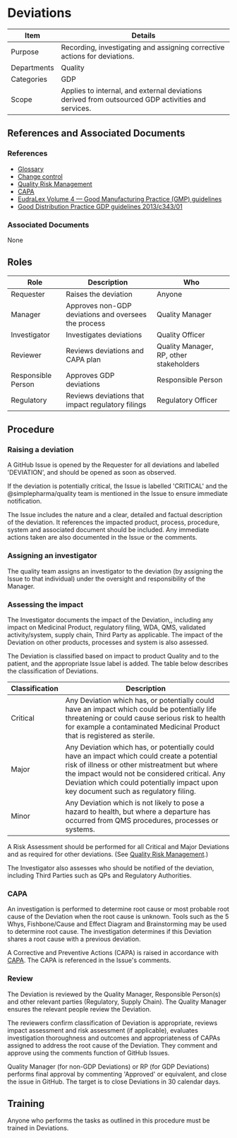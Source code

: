 # Deviations

Item    |   Details
----    |   ----
Purpose | Recording, investigating and assigning corrective actions for deviations.
Departments | Quality
Categories    | GDP
Scope   | Applies to internal, and external deviations derived from outsourced GDP activities and services.

## References and Associated Documents

### References

* [Glossary][QEAIC]
* [Change control][UYNEF]
* [Quality Risk Management][LBHIY]
* [CAPA][YUISV]
* [EudraLex Volume 4 — Good Manufacturing Practice (GMP) guidelines][GMP Guidelines]
* [Good Distribution Practice GDP guidelines 2013/c343/01][GDP Guidelines]

### Associated Documents

None

## Roles

Role     |   Description    |   Who
------   |   --------       |  ----
Requester  | Raises the deviation  | Anyone
Manager |  Approves non-GDP deviations and oversees the process | Quality Manager
Investigator  |  Investigates deviations | Quality Officer
Reviewer | Reviews deviations and CAPA plan | Quality Manager, RP, other stakeholders
Responsible Person | Approves GDP deviations   | Responsible Person
Regulatory | Reviews deviations that impact regulatory filings | Regulatory Officer

## Procedure

### Raising a deviation

A GitHub Issue is opened by the Requester for all deviations and labelled 'DEVIATION', and should be opened as soon as observed.

If the deviation is potentially critical, the Issue is labelled 'CRITICAL' and the @simplepharma/quality team is mentioned in the Issue to ensure immediate notification.

The Issue includes the nature and a clear, detailed and factual description of the deviation. It references the impacted product, process, procedure, system and associated document should be included. Any immediate actions taken are also documented in the Issue or the comments.

### Assigning an investigator

The quality team assigns an investigator to the deviation (by assigning the Issue to that individual) under the oversight and responsibility of the Manager.

### Assessing the impact

The Investigator documents the impact of the Deviation,, including any impact on Medicinal Product, regulatory filing, WDA, QMS, validated activity/system, supply chain, Third Party as applicable. The impact of the Deviation on other products, processes and system is also assessed.

The Deviation is classified based on impact to product Quality and to the patient, and the appropriate Issue label is added. The table below describes the classification of Deviations.

|Classification     |Description                                                                     |
|-------------------|--------------------------------------------------------------------------------|
|Critical           |Any Deviation which has, or potentially could have an impact which could be potentially life threatening or could cause serious risk to health for example a contaminated Medicinal Product that is registered as sterile. |
|Major              |Any Deviation which has, or potentially could have an impact which could create a potential risk of illness or other mistreatment but where the impact would not be considered critical. Any Deviation which could potentially impact upon key document such as regulatory filing. |
|Minor              |Any Deviation which is not likely to pose a hazard to health, but where a departure has occurred from QMS procedures, processes or systems. |

A Risk Assessment should be performed for all Critical and Major Deviations and as required for other deviations. (See [Quality Risk Management][LBHIY].)

The Investigator also assesses who should be notified of the deviation, including Third Parties such as QPs and Regulatory Authorities.

### CAPA

An investigation is performed to determine root cause or most probable root cause of the Deviation when the root cause is unknown. Tools such as the 5 Whys, Fishbone/Cause and Effect Diagram and Brainstorming may be used to determine root cause. The investigation determines if this Deviation shares a root cause with a previous deviation.

A Corrective and Preventive Actions (CAPA) is raised in accordance with [CAPA][YUISV]. The CAPA is referenced in the Issue's comments.

### Review

The Deviation is reviewed by the Quality Manager, Responsible Person(s) and other relevant parties (Regulatory, Supply Chain). The Quality Manager ensures the relevant people review the Deviation.

The reviewers confirm classification of Deviation is appropriate, reviews impact assessment and risk assessment (if applicable), evaluates investigation thoroughness and outcomes and appropriateness of CAPAs assigned to address the root cause of the Deviation. They comment and approve using the comments function of GitHub Issues.

Quality Manager (for non-GDP Deviations) or RP (for GDP Deviations) performs final approval by commenting 'Approved' or equivalent, and close the issue in GitHub. The target is to close Deviations in 30 calendar days.

## Training

Anyone who performs the tasks as outlined in this procedure must be trained in Deviations.

[GMP Guidelines]: https://ec.europa.eu/health/documents/eudralex/vol-4_en]
[GDP Guidelines]: https://eur-lex.europa.eu/LexUriServ/LexUriServ.do?uri=OJ:C:2013:343:0001:0014:EN:PDF
[GVP Guidelines]: https://www.ema.europa.eu/en/documents/regulatory-procedural-guideline/guideline-good-pharmacovigilance-practices-gvp-module-vi-collection-management-submission-reports_en.pdf
[Directive 2010/84/EU]: https://ec.europa.eu/health/sites/health/files/files/eudralex/vol-1/dir_2010_84/dir_2010_84_en.pdf
[Regulation EU No 1235/2010]: https://eur-lex.europa.eu/legal-content/EN/TXT/?uri=CELEX:32010R1235
[AMXWS]: /procedures/Procedure_GDP_AMXWS_Management_of_Standard_Operating_Procedures.md
[XIDEX]: /procedures/Procedure_GDP_XIDEX_Responsible_Person.md
[BWRPX]: /procedures/Procedure_GDP_BWRPX_Documentation_Control.md
[XCEUG]: /procedures/Procedure_GDP_XCEUG_Deviations.md
[UYNEF]: /procedures/Procedure_GDP_UYNEF_Change_Control.md
[OZCFN]: /procedures/Procedure_GDP_OZCFN_Management_Review_And_Monitoring.md
[LBHIY]: /procedures/Procedure_GDP_LBHIY_Quality_Risk_Management.md
[ZWJPR]: /procedures/Procedure_GDP_ZWJPR_Training.md
[VQICE]: /procedures/Procedure_GDP_VQICE_Receipt_Of_Medicinal_Products.md
[AGTXC]: /procedures/Procedure_GDP_AGTXC_Establishing_The_Authority_Of_Suppliers_To_Supply_Medicinal_Products.md
[ZIWKI]: /procedures/Procedure_GDP_ZIWKI_Customer_Complaints.md
[VOZWP]: /procedures/Procedure_GDP_VOZWP_Recall_Procedure.md
[HBQIN]: /procedures/Procedure_GDP_HBQIN_Outsourced_Activities.md
[GMQHI]: /procedures/Procedure_GDP_GMQHI_Self_Inspections.md
[VTOMR]: /procedures/Procedure_GDP_VTOMR_Falsified_Medicinal_Products.md
[BMAXZ]: /procedures/Procedure_GDP_BMAXZ_Medicinal_Product_Returns.md
[YUISV]: /procedures/Procedure_GDP_YUISV_CAPA.md
[QEAIC]: /procedures/Document_QEAIC_Glossary.md
[GGNHM]: /procedures/Procedure_GDP_GGNHM_Reporting_of_Adverse_Events.md
[AGDXV]: /procedures/Procedure_GDP_AGDXV_Serialisation.md
